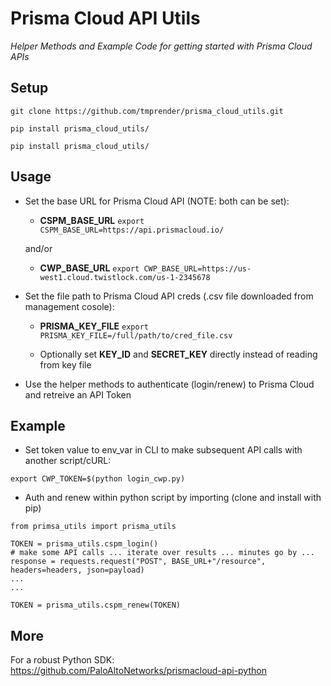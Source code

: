 # Prisma Cloud API Utils
*Helper Methods and Example Code for getting started with Prisma Cloud APIs*

## Setup

`git clone https://github.com/tmprender/prisma_cloud_utils.git`

`pip install prisma_cloud_utils/` 

`pip install prisma_cloud_utils/` 

## Usage

* Set the base URL for Prisma Cloud API (NOTE: both can be set):
  * **CSPM_BASE_URL** `export CSPM_BASE_URL=https://api.prismacloud.io/`
  
  and/or
  * **CWP_BASE_URL** `export CWP_BASE_URL=https://us-west1.cloud.twistlock.com/us-1-2345678`

* Set the file path to Prisma Cloud API creds (.csv file downloaded from management cosole): 
  * **PRISMA_KEY_FILE** `export PRISMA_KEY_FILE=/full/path/to/cred_file.csv`

  
  * Optionally set **KEY_ID**  and **SECRET_KEY** directly instead of reading from key file

* Use the helper methods to authenticate (login/renew) to Prisma Cloud and retreive an API Token

## Example

* Set token value to env_var in CLI to make subsequent API calls with another script/cURL:

`export CWP_TOKEN=$(python login_cwp.py)`

* Auth and renew within python script by importing (clone and install with pip)
``` 
from primsa_utils import prisma_utils

TOKEN = prisma_utils.cspm_login()
# make some API calls ... iterate over results ... minutes go by ... 
response = requests.request("POST", BASE_URL+"/resource", headers=headers, json=payload)
...
...

TOKEN = prisma_utils.cspm_renew(TOKEN)

```

## More
For a robust Python SDK: https://github.com/PaloAltoNetworks/prismacloud-api-python
